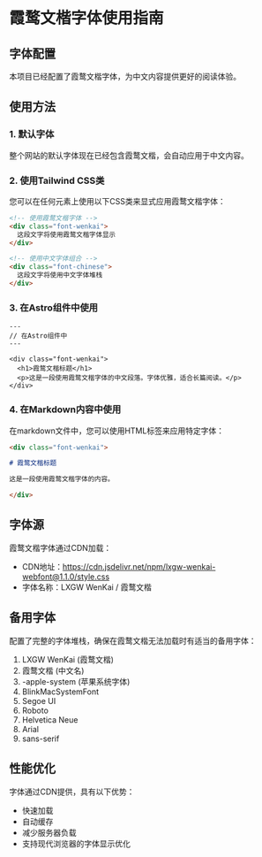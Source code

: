 # 霞鹜文楷字体使用指南

## 字体配置

本项目已经配置了霞鹜文楷字体，为中文内容提供更好的阅读体验。

## 使用方法

### 1. 默认字体
整个网站的默认字体现在已经包含霞鹜文楷，会自动应用于中文内容。

### 2. 使用Tailwind CSS类
您可以在任何元素上使用以下CSS类来显式应用霞鹜文楷字体：

```html
<!-- 使用霞鹜文楷字体 -->
<div class="font-wenkai">
  这段文字将使用霞鹜文楷字体显示
</div>

<!-- 使用中文字体组合 -->
<div class="font-chinese">
  这段文字将使用中文字体堆栈
</div>
```

### 3. 在Astro组件中使用

```astro
---
// 在Astro组件中
---

<div class="font-wenkai">
  <h1>霞鹜文楷标题</h1>
  <p>这是一段使用霞鹜文楷字体的中文段落。字体优雅，适合长篇阅读。</p>
</div>
```

### 4. 在Markdown内容中使用

在markdown文件中，您可以使用HTML标签来应用特定字体：

```markdown
<div class="font-wenkai">

# 霞鹜文楷标题

这是一段使用霞鹜文楷字体的内容。

</div>
```

## 字体源

霞鹜文楷字体通过CDN加载：
- CDN地址：https://cdn.jsdelivr.net/npm/lxgw-wenkai-webfont@1.1.0/style.css
- 字体名称：LXGW WenKai / 霞鹜文楷

## 备用字体

配置了完整的字体堆栈，确保在霞鹜文楷无法加载时有适当的备用字体：

1. LXGW WenKai (霞鹜文楷)
2. 霞鹜文楷 (中文名)
3. -apple-system (苹果系统字体)
4. BlinkMacSystemFont
5. Segoe UI
6. Roboto
7. Helvetica Neue
8. Arial
9. sans-serif

## 性能优化

字体通过CDN提供，具有以下优势：
- 快速加载
- 自动缓存
- 减少服务器负载
- 支持现代浏览器的字体显示优化 